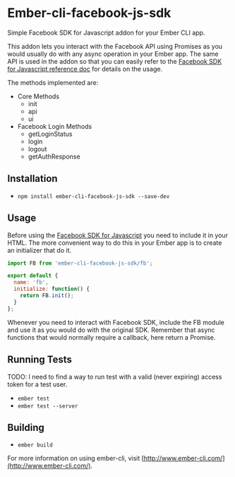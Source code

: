 # Ember-cli-facebook-js-sdk

Simple Facebook SDK for Javascript addon for your Ember CLI app.

This addon lets you interact with the Facebook API using Promises
as you would usually do with any async operation in your Ember app.
The same API is used in the addon so that you can easily refer to the
[Facebook SDK for Javascript reference doc](https://developers.facebook.com/docs/javascript/reference) for
details on the usage.

The methods implemented are:

* Core Methods
  - init
  - api
  - ui
* Facebook Login Methods
  - getLoginStatus
  - login
  - logout
  - getAuthResponse

## Installation

* `npm install ember-cli-facebook-js-sdk --save-dev`

## Usage

Before using the [Facebook SDK for Javascript](https://developers.facebook.com/docs/javascript) you need
to include it in your HTML. The more convenient way to do this in your Ember app is to create an initializer
that do it.

```js
import FB from 'ember-cli-facebook-js-sdk/fb';

export default {
  name: 'fb',
  initialize: function() {
    return FB.init();
  }
};
```

Whenever you need to interact with Facebook SDK, include the FB module and use it as you would do with the
original SDK. Remember that async functions that would normally require a callback, here return a Promise.

## Running Tests

TODO: I need to find a way to run test with a valid (never expiring) access token for a test user.

* `ember test`
* `ember test --server`

## Building

* `ember build`

For more information on using ember-cli, visit [http://www.ember-cli.com/](http://www.ember-cli.com/).

